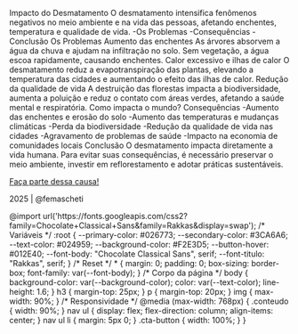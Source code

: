 Impacto do Desmatamento
O desmatamento intensifica fenômenos negativos no meio ambiente e na vida das pessoas, afetando enchentes, temperatura e qualidade de vida.
-Os Problemas
-Consequências
-Conclusão
Os Problemas
Aumento das enchentes
As árvores absorvem a água da chuva e ajudam na infiltração no solo. Sem vegetação, a água escoa rapidamente, causando enchentes.
Calor excessivo e ilhas de calor
O desmatamento reduz a evapotranspiração das plantas, elevando a temperatura das cidades e aumentando o efeito das ilhas de calor.
Redução da qualidade de vida
A destruição das florestas impacta a biodiversidade, aumenta a poluição e reduz o contato com áreas verdes, afetando a saúde mental e respiratória.
Como impacta o mundo?
Consequências
-Aumento das enchentes e erosão do solo
-Aumento das temperaturas e mudanças climáticas
-Perda da biodiversidade
-Redução da qualidade de vida nas cidades
-Agravamento de problemas de saúde
-Impacto na economia de comunidades locais
Conclusão
O desmatamento impacta diretamente a vida humana. Para evitar suas consequências, é necessário preservar o meio ambiente, investir em reflorestamento e adotar práticas sustentáveis.
</section> </main> <footer> <a href="https://www.linkedin.com/in/femascheti" class="cta-footer">Faça parte dessa causa!</a> <p>2025 | @femascheti</p> </footer> </body> </html> @import url('https://fonts.googleapis.com/css2?family=Chocolate+Classical+Sans&family=Rakkas&display=swap'); /* Variáveis */ :root { --primary-color: #026773; --secondary-color: #3CA6A6; --text-color: #024959; --background-color: #F2E3D5; --button-hover: #012E40; --font-body: "Chocolate Classical Sans", serif; --font-titulo: "Rakkas", serif; } /* Reset */ * { margin: 0; padding: 0; box-sizing: border-box; font-family: var(--font-body); } /* Corpo da página */ body { background-color: var(--background-color); color: var(--text-color); line-height: 1.6; } h3 { margin-top: 25px; } p { margin-top: 20px; } img { max-width: 90%; } /* Responsividade */ @media (max-width: 768px) { .conteudo { width: 90%; } nav ul { display: flex; flex-direction: column; align-items: center; } nav ul li { margin: 5px 0; } .cta-button { width: 100%; } }

